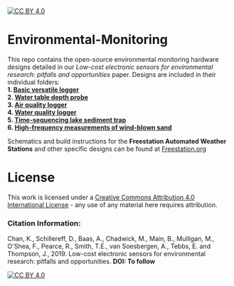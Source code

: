 [![CC BY 4.0][cc-by-shield]][cc-by]

# Environmental-Monitoring
This repo contains the open-source environmental monitoring hardware designs detailed in our *Low-cost electronic sensors for environmental research: pitfalls and opportunities* paper. Designs are included in their individual folders:  
**1. [Basic versatile logger](https://github.com/KCLGeography/environmental-monitoring/tree/master/basic-logger)**  
**2. [Water table depth probe](https://github.com/KCLGeography/environmental-monitoring/tree/master/depth-probe)**  
**3. [Air quality logger](https://github.com/KCLGeography/environmental-monitoring/tree/master/air-quality)**  
**4. [Water quality logger](https://github.com/KCLGeography/environmental-monitoring/tree/master/water-quality)**  
**5. [Time-sequencing lake sediment trap](https://github.com/KCLGeography/environmental-monitoring/blob/master/lake-sediment)**  
**6. [High-frequency measurements of wind-blown sand](https://github.com/KCLGeography/environmental-monitoring/tree/master/Aeolean-sediment-measurer)**  

Schematics and build instructions for the **Freestation Automated Weather Stations** and other specific designs can be found at [Freestation.org](http://www.freestation.org)


# License
This work is licensed under a [Creative Commons Attribution 4.0 International
License][cc-by] - any use of any material here requires attribution.

### Citation Information:
Chan, K., Schillereff, D., Baas, A., Chadwick, M., Main, B., Mulligan, M., O'Shea, F., Pearce, R., Smith, T.E., van Soesbergen, A., Tebbs, E. and Thompson, J., 2019. Low-cost electronic sensors for environmental research: pitfalls and opportunities. **DOI: To follow**

[![CC BY 4.0][cc-by-image]][cc-by]

[cc-by]: http://creativecommons.org/licenses/by/4.0/
[cc-by-image]: https://i.creativecommons.org/l/by/4.0/88x31.png
[cc-by-shield]: https://img.shields.io/badge/License-CC%20BY%204.0-lightgrey.svg
